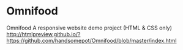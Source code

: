 # Omnifood
Omnifood
A responsive website demo project (HTML & CSS only) <br>
http://htmlpreview.github.io/?https://github.com/handsomepot/Omnifood/blob/master/index.html
